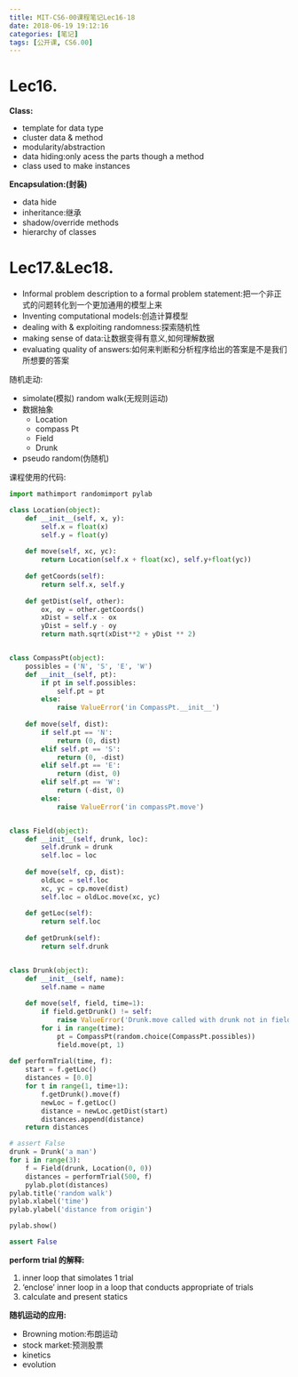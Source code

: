 ```yaml
---
title: MIT-CS6-00课程笔记Lec16-18
date: 2018-06-19 19:12:16
categories: [笔记]
tags: [公开课, CS6.00]
---
```

[](#Lec16 "Lec16.")Lec16.
=========================

**Class:**

*   template for data type
*   cluster data & method
*   modularity/abstraction
*   data hiding:only acess the parts though a method
*   class used to make instances

**Encapsulation:(封装)**

*   data hide
*   inheritance:继承
*   shadow/override methods
*   hierarchy of classes

[](#Lec17-amp-Lec18 "Lec17.&Lec18.")Lec17.&Lec18.
=================================================

*   Informal problem description to a formal problem statement:把一个非正式的问题转化到一个更加通用的模型上来
*   Inventing computational models:创造计算模型
*   dealing with & exploiting randomness:探索随机性
*   making sense of data:让数据变得有意义,如何理解数据
*   evaluating quality of answers:如何来判断和分析程序给出的答案是不是我们所想要的答案

随机走动:

*   simolate(模拟) random walk(无规则运动)
*   数据抽象
    *   Location
    *   compass Pt
    *   Field
    *   Drunk
*   pseudo random(伪随机)

课程使用的代码:  
```python
import mathimport randomimport pylab

class Location(object):    
    def __init__(self, x, y):        
        self.x = float(x)        
        self.y = float(y)    
    
    def move(self, xc, yc):        
        return Location(self.x + float(xc), self.y+float(yc))    
    
    def getCoords(self):        
        return self.x, self.y    
    
    def getDist(self, other):        
        ox, oy = other.getCoords()        
        xDist = self.x - ox        
        yDist = self.y - oy        
        return math.sqrt(xDist**2 + yDist ** 2)


class CompassPt(object):    
    possibles = ('N', 'S', 'E', 'W')    
    def __init__(self, pt):        
        if pt in self.possibles:            
            self.pt = pt        
        else:            
            raise ValueError('in CompassPt.__init__')    
    
    def move(self, dist):        
        if self.pt == 'N':            
            return (0, dist)        
        elif self.pt == 'S':            
            return (0, -dist)        
        elif self.pt == 'E':            
            return (dist, 0)        
        elif self.pt == 'W':            
            return (-dist, 0)        
        else:            
            raise ValueError('in compassPt.move')


class Field(object):    
    def __init__(self, drunk, loc):        
        self.drunk = drunk        
        self.loc = loc    
        
    def move(self, cp, dist):        
        oldLoc = self.loc        
        xc, yc = cp.move(dist)        
        self.loc = oldLoc.move(xc, yc)    
    
    def getLoc(self):        
        return self.loc    
    
    def getDrunk(self):        
        return self.drunk


class Drunk(object):    
    def __init__(self, name):        
        self.name = name    
    
    def move(self, field, time=1):        
        if field.getDrunk() != self:            
            raise ValueError('Drunk.move called with drunk not in field')        
        for i in range(time):            
            pt = CompassPt(random.choice(CompassPt.possibles))            
            field.move(pt, 1)
    
def performTrial(time, f):    
    start = f.getLoc()    
    distances = [0.0]    
    for t in range(1, time+1):        
        f.getDrunk().move(f)        
        newLoc = f.getLoc()        
        distance = newLoc.getDist(start)        
        distances.append(distance)    
    return distances

# assert False
drunk = Drunk('a man')
for i in range(3):    
    f = Field(drunk, Location(0, 0))    
    distances = performTrial(500, f)    
    pylab.plot(distances)
pylab.title('random walk')
pylab.xlabel('time')
pylab.ylabel('distance from origin')

pylab.show()

assert False
```

**perform trial 的解释:**

1.  inner loop that simolates 1 trial
2.  ‘enclose’ inner loop in a loop that conducts appropriate of trials
3.  calculate and present statics

**随机运动的应用:**

*   Browning motion:布朗运动
*   stock market:预测股票
*   kinetics
*   evolution
